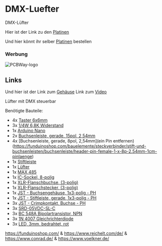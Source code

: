 # DMX-Luefter
DMX-Lüfter

Hier ist der Link zu den [Platinen](https://www.pcbway.com/project/shareproject/DMX_L_fter_f4af719a.html)

Und hier könnt ihr selber [Platinen](https://www.pcbway.com/) bestellen

### Werbung
![PCBWay-logo](https://github.com/Linu-Tec/DMX-Luefter/assets/70856050/cd569bcd-7534-4e6c-9756-b16b7ae4a71d)

## Links

Und hier ist der Link zum [Gehäuse](https://www.printables.com/de/model/921337-dmx-lufter-gehause)
Link zum [Video](https://youtu.be/aJyuWrmknHE)

Lüfter mit DMX steuerbar

Benötigte Bauteile:
- 4x [Taster 6x6mm](https://funduinoshop.com/bauelemente/taster-und-schalter/taster/taster-sortiment-10x20-stueck-6mm-basis)
- 3x [1/4W 6,8K Widerstand](https://www.reichelt.de/widerstand-kohleschicht-6-8-kohm-0207-250-mw-5--1-4w-6-8k-p1453.html)
- 1x [Arduino Nano](https://funduinoshop.com/elektronische-module/sonstige/mikrocontroller/funduino-nano-r3-ch340-chip-ungeloetet)
- 2x [Buchsenleiste, gerade, 15pol, 2,54mm](https://funduinoshop.com/bauelemente/steckverbinder/stift-und-buchsenleisten/buchsenleiste-1-x-15p-2.54mm-rastermass-11mm-pinlaenge)
- 4x [Buchsenleiste, gerade, 8pol, 2,54mm](ein Pin entfernen) (https://funduinoshop.com/bauelemente/steckverbinder/stift-und-buchsenleisten/buchsenleiste/header-pin-female-1-x-8p-2.54mm-1cm-pinlaenge)
- 1x [Stiftleiste](https://funduinoshop.com/bauelemente/steckverbinder/stift-und-buchsenleisten/40-pin-pinleiste-schwarz/2.54mm-raster-standard-im-bereich-arduino)
- 1x [Lüfter](https://dalap.at/products/bodenventilator-o-45-cm-chrom-x1687)
- 1x [MAX 485](https://www.reichelt.de/rs485-422-1-treiber-1-empfaenger-dip-8-max-485-cpa-p39599.html)
- 1x [IC-Sockel, 8-polig](https://www.reichelt.de/ic-sockel-8-polig-doppelter-federkontakt-gs-8-p8230.html?search=ic+sockel+8)
- 1x [XLR-Flanschbuchse, (3-polig)](https://www.reichelt.com/neutrik-xlr-flanschbuchse-3-polig-neutrik-nc-3fdl-p34532.html)
- 1x [XLR-Flanschstecker, (3-polig)](https://www.reichelt.com/neutrik-xlr-flanschstecker-3-polig-neutrik-nc-3mdl-p34537.html)
- 1x [JST - Buchsengehäuse, 1x3-polig - PH](https://www.reichelt.de/jst-buchsengehaeuse-1x3-polig-ph-jst-ph3p-bu-p185042.html)
- 1x [JST - Stiftleiste, gerade, 1x3-polig - PH](https://www.reichelt.de/jst-stiftleiste-gerade-1x3-polig-ph-jst-ph3p-st-p185050.html)
- 3x [JST - Crimpkontakt, Buchse - PH](https://www.reichelt.de/jst-crimpkontakt-buchse-ph-jst-ph-ckb-p185071.html)
- 3x [SRD-05VDC-SL-C](https://www.lcsc.com/product-detail/Power-Relays_Ningbo-Songle-Relay-SRD-05VDC-SL-C_C35449.html)
- 3x [BC 548A Bipolartransistor, NPN](https://www.reichelt.de/bipolartransistor-npn-30v-0-1a-0-5w-to-92-bc-548a-p5008.html)
- 3x [1N 4007 Gleichrichterdiode](https://www.reichelt.de/gleichrichterdiode-1000-v-1-a-do-41-1n-4007-p1729.html)
- 3x [LED, 3mm, bedrahtet, rot](https://www.reichelt.de/led-3mm-bedrahtet-rot-10-mcd-60--3004r4d-epa-p-p361586.html)

https://funduinoshop.com/ & https://www.reichelt.com/de/ & https://www.conrad.de/ & https://www.voelkner.de/

